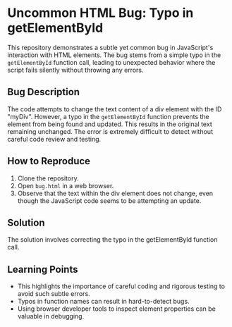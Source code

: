 # Uncommon HTML Bug: Typo in getElementById

This repository demonstrates a subtle yet common bug in JavaScript's interaction with HTML elements.  The bug stems from a simple typo in the `getElementById` function call, leading to unexpected behavior where the script fails silently without throwing any errors.

## Bug Description
The code attempts to change the text content of a div element with the ID "myDiv". However, a typo in the `getElementById` function prevents the element from being found and updated. This results in the original text remaining unchanged.  The error is extremely difficult to detect without careful code review and testing.

## How to Reproduce
1. Clone the repository.
2. Open `bug.html` in a web browser.
3. Observe that the text within the div element does not change, even though the JavaScript code seems to be attempting an update. 

## Solution
The solution involves correcting the typo in the getElementById function call. 

## Learning Points
- This highlights the importance of careful coding and rigorous testing to avoid such subtle errors.
- Typos in function names can result in hard-to-detect bugs.
- Using browser developer tools to inspect element properties can be valuable in debugging.
